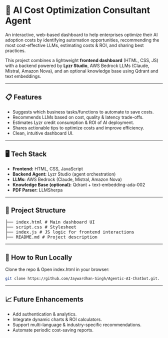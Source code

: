 # 🚀 AI Cost Optimization Consultant Agent
An interactive, web-based dashboard to help enterprises optimize their AI adoption costs by identifying automation opportunities, recommending the most cost-effective LLMs, estimating costs & ROI, and sharing best practices.

This project combines a lightweight **frontend dashboard** (HTML, CSS, JS) with a backend powered by **Lyzr Studio**, AWS Bedrock LLMs (Claude, Mistral, Amazon Nova), and an optional knowledge base using Qdrant and text embeddings.

---

## 📋 Features
- Suggests which business tasks/functions to automate to save costs.
- Recommends LLMs based on cost, quality & latency trade-offs.
- Estimates Lyzr credit consumption & ROI of AI deployment.
- Shares actionable tips to optimize costs and improve efficiency.
- Clean, intuitive dashboard UI.

---

## 🖥️ Tech Stack
- **Frontend:** HTML, CSS, JavaScript
- **Backend Agent:** Lyzr Studio (agent orchestration)
- **LLMs:** AWS Bedrock (Claude, Mistral, Amazon Nova)
- **Knowledge Base (optional):** Qdrant + text-embedding-ada-002
- **PDF Parser:** LLMSherpa

---

## 📂 Project Structure
<pre>
├── index.html # Main dashboard UI 
├── script.css # Stylesheet 
├── index.js # JS logic for frontend interactions 
├── README.md # Project description
</pre>

--- 

## 🚀 How to Run Locally
Clone the repo & Open index.html in your browser:
```bash
git clone https://github.com/Jaywardhan-Singh/Agentic-AI-Chatbot.git.
```

---

## 📈 Future Enhancements
- Add authentication & analytics.
- Integrate dynamic charts & ROI calculators.
- Support multi-language & industry-specific recommendations.
- Automate periodic cost-saving reports.


